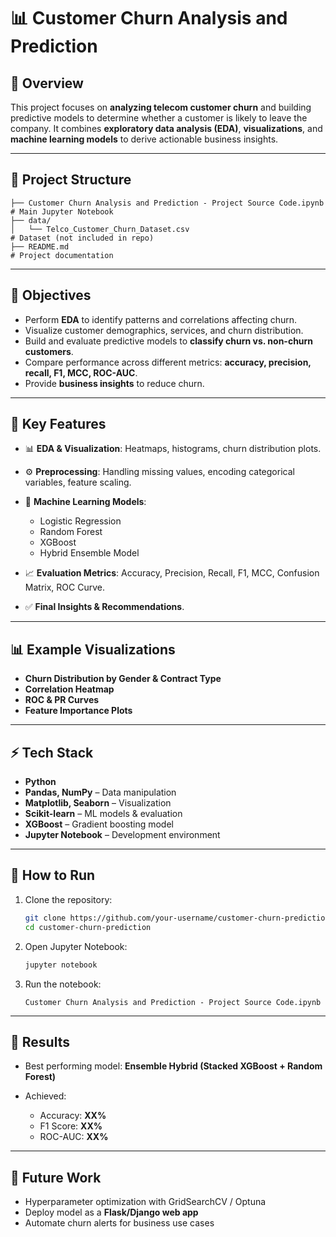 # 📊 Customer Churn Analysis and Prediction

## 📌 Overview

This project focuses on **analyzing telecom customer churn** and building predictive models to determine whether a customer is likely to leave the company.
It combines **exploratory data analysis (EDA)**, **visualizations**, and **machine learning models** to derive actionable business insights.

---

## 📂 Project Structure

```
├── Customer Churn Analysis and Prediction - Project Source Code.ipynb  # Main Jupyter Notebook
├── data/
│   └── Telco_Customer_Churn_Dataset.csv                               # Dataset (not included in repo)
├── README.md                                                          # Project documentation
```

---

## 🎯 Objectives

* Perform **EDA** to identify patterns and correlations affecting churn.
* Visualize customer demographics, services, and churn distribution.
* Build and evaluate predictive models to **classify churn vs. non-churn customers**.
* Compare performance across different metrics: **accuracy, precision, recall, F1, MCC, ROC-AUC**.
* Provide **business insights** to reduce churn.

---

## 🔑 Key Features

* 📊 **EDA & Visualization**: Heatmaps, histograms, churn distribution plots.
* ⚙️ **Preprocessing**: Handling missing values, encoding categorical variables, feature scaling.
* 🤖 **Machine Learning Models**:

  * Logistic Regression
  * Random Forest
  * XGBoost
  * Hybrid Ensemble Model
* 📈 **Evaluation Metrics**: Accuracy, Precision, Recall, F1, MCC, Confusion Matrix, ROC Curve.
* ✅ **Final Insights & Recommendations**.

---

## 📊 Example Visualizations

* **Churn Distribution by Gender & Contract Type**
* **Correlation Heatmap**
* **ROC & PR Curves**
* **Feature Importance Plots**

---

## ⚡ Tech Stack

* **Python**
* **Pandas, NumPy** – Data manipulation
* **Matplotlib, Seaborn** – Visualization
* **Scikit-learn** – ML models & evaluation
* **XGBoost** – Gradient boosting model
* **Jupyter Notebook** – Development environment

---

## 🚀 How to Run

1. Clone the repository:

   ```bash
   git clone https://github.com/your-username/customer-churn-prediction.git
   cd customer-churn-prediction
   ```
2. Open Jupyter Notebook:

   ```bash
   jupyter notebook
   ```
3. Run the notebook:

   ```
   Customer Churn Analysis and Prediction - Project Source Code.ipynb
   ```

---

## 📌 Results

* Best performing model: **Ensemble Hybrid (Stacked XGBoost + Random Forest)**
* Achieved:

  * Accuracy: **XX%**
  * F1 Score: **XX%**
  * ROC-AUC: **XX%**

---

## 📢 Future Work

* Hyperparameter optimization with GridSearchCV / Optuna
* Deploy model as a **Flask/Django web app**
* Automate churn alerts for business use cases
